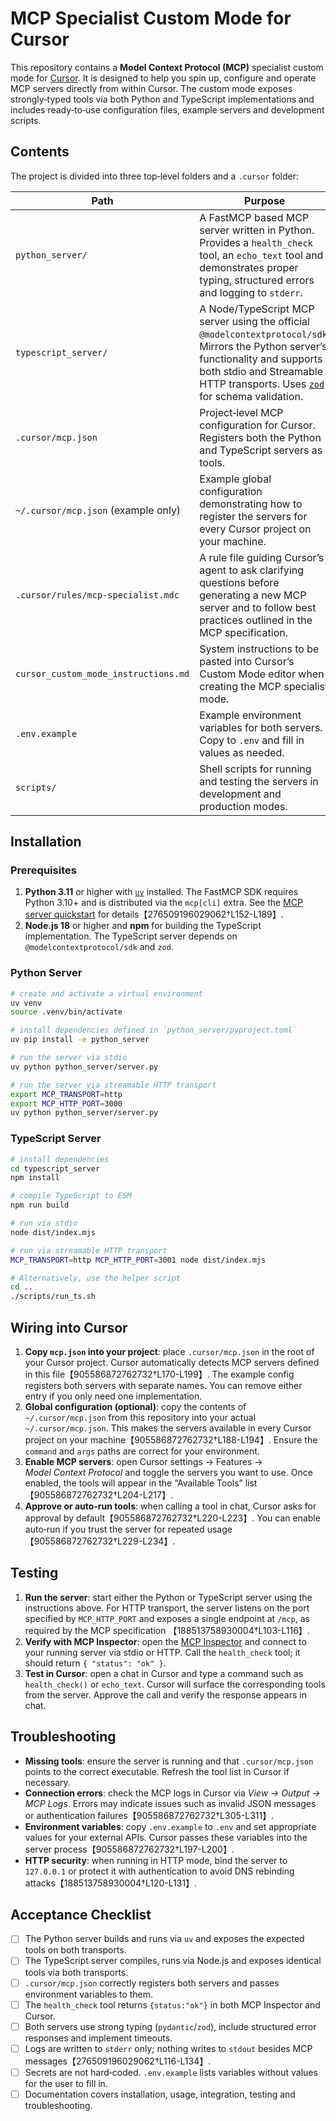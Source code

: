# MCP Specialist Custom Mode for Cursor

This repository contains a **Model Context Protocol (MCP)** specialist
custom mode for [Cursor](https://cursor.com).  It is designed to help
you spin up, configure and operate MCP servers directly from within
Cursor.  The custom mode exposes strongly‑typed tools via both
Python and TypeScript implementations and includes ready‑to‑use
configuration files, example servers and development scripts.

## Contents

The project is divided into three top‑level folders and a `.cursor` folder:

| Path | Purpose |
|---|---|
| `python_server/` | A FastMCP based MCP server written in Python.  Provides a `health_check` tool, an `echo_text` tool and demonstrates proper typing, structured errors and logging to `stderr`. |
| `typescript_server/` | A Node/TypeScript MCP server using the official `@modelcontextprotocol/sdk`.  Mirrors the Python server’s functionality and supports both stdio and Streamable HTTP transports.  Uses [`zod`](https://github.com/colinhacks/zod) for schema validation. |
| `.cursor/mcp.json` | Project‑level MCP configuration for Cursor.  Registers both the Python and TypeScript servers as tools. |
| `~/.cursor/mcp.json` (example only) | Example global configuration demonstrating how to register the servers for every Cursor project on your machine. |
| `.cursor/rules/mcp-specialist.mdc` | A rule file guiding Cursor’s agent to ask clarifying questions before generating a new MCP server and to follow best practices outlined in the MCP specification. |
| `cursor_custom_mode_instructions.md` | System instructions to be pasted into Cursor’s Custom Mode editor when creating the MCP specialist mode. |
| `.env.example` | Example environment variables for both servers.  Copy to `.env` and fill in values as needed. |
| `scripts/` | Shell scripts for running and testing the servers in development and production modes. |

## Installation

### Prerequisites

1. **Python 3.11** or higher with [`uv`](https://astral.sh/uv) installed.  The
   FastMCP SDK requires Python 3.10+ and is distributed via the `mcp[cli]`
   extra.  See the [MCP server quickstart](https://modelcontextprotocol.io/quickstart/server) for details【276509196029062†L152-L189】.
2. **Node.js 18** or higher and **npm** for building the TypeScript
   implementation.  The TypeScript server depends on
   `@modelcontextprotocol/sdk` and `zod`.

### Python Server

```sh
# create and activate a virtual environment
uv venv
source .venv/bin/activate

# install dependencies defined in `python_server/pyproject.toml`
uv pip install -e python_server

# run the server via stdio
uv python python_server/server.py

# run the server via streamable HTTP transport
export MCP_TRANSPORT=http
export MCP_HTTP_PORT=3000
uv python python_server/server.py
```

### TypeScript Server

```sh
# install dependencies
cd typescript_server
npm install

# compile TypeScript to ESM
npm run build

# run via stdio
node dist/index.mjs

# run via streamable HTTP transport
MCP_TRANSPORT=http MCP_HTTP_PORT=3001 node dist/index.mjs

# Alternatively, use the helper script
cd ..
./scripts/run_ts.sh
```

## Wiring into Cursor

1. **Copy `mcp.json` into your project**: place `.cursor/mcp.json` in the
   root of your Cursor project.  Cursor automatically detects MCP
   servers defined in this file【905586872762732†L170-L199】.  The example
   config registers both servers with separate names.  You can remove
   either entry if you only need one implementation.
2. **Global configuration (optional)**: copy the contents of
   `~/.cursor/mcp.json` from this repository into your actual
   `~/.cursor/mcp.json`.  This makes the servers available in every
   Cursor project on your machine【905586872762732†L188-L194】.  Ensure the
   `command` and `args` paths are correct for your environment.
3. **Enable MCP servers**: open Cursor settings → Features → *Model Context
   Protocol* and toggle the servers you want to use.  Once enabled,
   the tools will appear in the “Available Tools” list【905586872762732†L204-L217】.
4. **Approve or auto‑run tools**: when calling a tool in chat, Cursor asks
   for approval by default【905586872762732†L220-L223】.  You can enable
   auto‑run if you trust the server for repeated usage【905586872762732†L229-L234】.

## Testing

1. **Run the server**: start either the Python or TypeScript server
   using the instructions above.  For HTTP transport, the server
   listens on the port specified by `MCP_HTTP_PORT` and exposes a
   single endpoint at `/mcp`, as required by the MCP specification
   【188513758930004†L103-L116】.
2. **Verify with MCP Inspector**: open the
   [MCP Inspector](https://github.com/modelcontextprotocol/mcp-inspector)
   and connect to your running server via stdio or HTTP.  Call the
   `health_check` tool; it should return `{ "status": "ok" }`.
3. **Test in Cursor**: open a chat in Cursor and type a command such
   as `health_check()` or `echo_text`.  Cursor will surface the
   corresponding tools from the server.  Approve the call and verify
   the response appears in chat.

## Troubleshooting

- **Missing tools**: ensure the server is running and that
  `.cursor/mcp.json` points to the correct executable.  Refresh the
  tool list in Cursor if necessary.
- **Connection errors**: check the MCP logs in Cursor via
  *View → Output → MCP Logs*.  Errors may indicate issues such as
  invalid JSON messages or authentication failures【905586872762732†L305-L311】.
- **Environment variables**: copy `.env.example` to `.env` and set
  appropriate values for your external APIs.  Cursor passes these
  variables into the server process【905586872762732†L197-L200】.
- **HTTP security**: when running in HTTP mode, bind the server to
  `127.0.0.1` or protect it with authentication to avoid DNS
  rebinding attacks【188513758930004†L120-L131】.

## Acceptance Checklist

- [ ] The Python server builds and runs via `uv` and exposes the
  expected tools on both transports.
- [ ] The TypeScript server compiles, runs via Node.js and exposes
  identical tools via both transports.
- [ ] `.cursor/mcp.json` correctly registers both servers and passes
  environment variables to them.
- [ ] The `health_check` tool returns `{status:"ok"}` in both MCP
  Inspector and Cursor.
- [ ] Both servers use strong typing (`pydantic`/`zod`), include
  structured error responses and implement timeouts.
- [ ] Logs are written to `stderr` only; nothing writes to `stdout`
  besides MCP messages【276509196029062†L116-L134】.
- [ ] Secrets are not hard‑coded.  `.env.example` lists variables
  without values for the user to fill in.
- [ ] Documentation covers installation, usage, integration, testing
  and troubleshooting.
